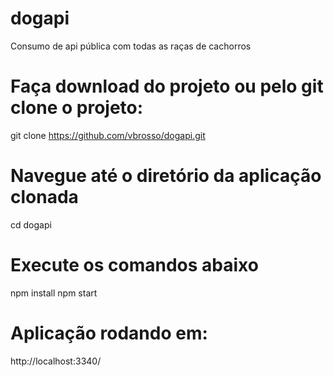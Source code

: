 # dogapi
Consumo de api pública com todas as raças de cachorros

# Faça download do projeto ou pelo git clone o projeto:
git clone https://github.com/vbrosso/dogapi.git

# Navegue até o diretório da aplicação clonada
cd dogapi

# Execute os comandos abaixo
npm install
npm start

# Aplicação rodando em:
http://localhost:3340/


